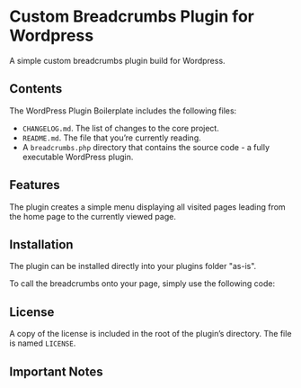 # Custom Breadcrumbs Plugin for Wordpress

A simple custom breadcrumbs plugin build for Wordpress.

## Contents

The WordPress Plugin Boilerplate includes the following files:

* `CHANGELOG.md`. The list of changes to the core project.
* `README.md`. The file that you’re currently reading.
* A `breadcrumbs.php` directory that contains the source code - a fully executable WordPress plugin.

## Features

The plugin creates a simple menu displaying all visited pages leading from the home page to the currently viewed page. 

## Installation

The plugin can be installed directly into your plugins folder "as-is".

To call the breadcrumbs onto your page, simply use the following code:

<?php custom_breadcrumbs(); ?> 

## License

A copy of the license is included in the root of the plugin’s directory. The file is named `LICENSE`.

## Important Notes




